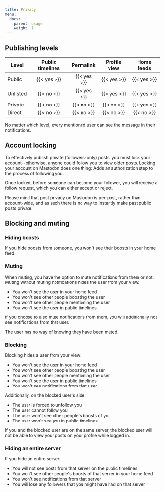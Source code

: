 ```yaml
---
title: Privacy
menu:
  docs:
    parent: usage
    weight: 1
---
```


## Publishing levels

|Level|Public timelines|Permalink|Profile view|Home feeds|
|-----|:--------------:|:-------:|:----------:|:--------:|
|Public|{{< yes >}}|{{< yes >}}|{{< yes >}}|{{< yes >}}|
|Unlisted|{{< no >}}|{{< yes >}}|{{< yes >}}|{{< yes >}}|
|Private|{{< no >}}|{{< no >}}|{{< no >}}|{{< yes >}}|
|Direct|{{< no >}}|{{< no >}}|{{< no >}}|{{< no >}}|

No matter which level, every mentioned user can see the message in their notifications.

## Account locking

To effectively publish private (followers-only) posts, you must lock your account--otherwise, anyone could follow you to view older posts. Locking your account on Mastodon does one thing: Adds an authorization step to the process of following you.

Once locked, before someone can become your follower, you will receive a follow request, which you can either accept or reject.

Please mind that post privacy on Mastodon is per-post, rather than account-wide, and as such there is no way to instantly make past public posts private.

## Blocking and muting
### Hiding boosts

If you hide boosts from someone, you won't see their boosts in your home feed.

### Muting

When muting, you have the option to mute notifications from them or not. Muting without muting notifications hides the user from your view:

- You won't see the user in your home feed
- You won't see other people boosting the user
- You won't see other people mentioning the user
- You won't see the user in public timelines

If you choose to also mute notifications from them, you will additionally not see notifications from that user.

The user has no way of knowing they have been muted.

### Blocking

Blocking hides a user from your view:

- You won't see the user in your home feed
- You won't see other people boosting the user
- You won't see other people mentioning the user
- You won't see the user in public timelines
- You won't see notifications from that user

Additionally, on the blocked user's side:

- The user is forced to unfollow you
- The user cannot follow you
- The user won't see other people's boosts of you
- The user won't see you in public timelines

If you and the blocked user are on the same server, the blocked user will not be able to view your posts on your profile while logged in.

### Hiding an entire server

If you hide an entire server:

- You will not see posts from that server on the public timelines
- You won't see other people's boosts of that server in your home feed
- You won't see notifications from that server
- You will lose any followers that you might have had on that server
